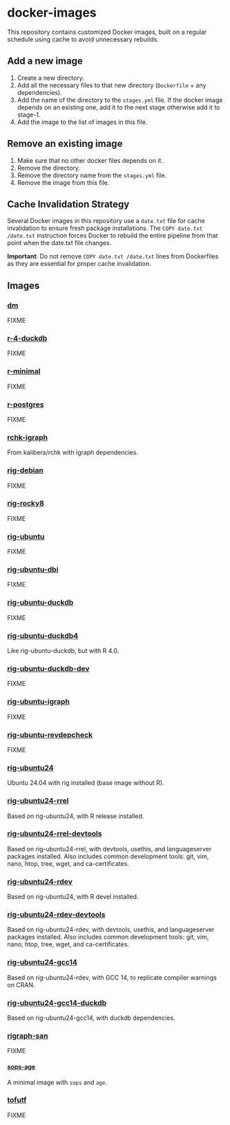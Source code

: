 # docker-images

This repository contains customized Docker images, built on a regular schedule using cache to avoid unnecessary rebuilds.

## Add a new image

1. Create a new directory.
2. Add all the necessary files to that new directory (`Dockerfile` + any dependencies).
3. Add the name of the directory to the `stages.yml` file. If the docker image depends on an existing one, add it to the next stage otherwise add it to stage-1.
4. Add the image to the list of images in this file.

## Remove an existing image

1. Make sure that no other docker files depends on it.
2. Remove the directory.
3. Remove the directory name from the `stages.yml` file.
4. Remove the image from this file.

## Cache Invalidation Strategy

Several Docker images in this repository use a `date.txt` file for cache invalidation to ensure fresh package installations. The `COPY date.txt /date.txt` instruction forces Docker to rebuild the entire pipeline from that point when the date.txt file changes.

**Important**: Do not remove `COPY date.txt /date.txt` lines from Dockerfiles as they are essential for proper cache invalidation.

## Images

### [dm](dm)

FIXME

### [r-4-duckdb](r-4-duckdb)

FIXME

### [r-minimal](r-minimal)

FIXME

### [r-postgres](r-postgres)

FIXME

### [rchk-igraph](rchk-igraph)

From kalibera/rchk with igraph dependencies.

### [rig-debian](rig-debian)

FIXME

### [rig-rocky8](rig-rocky8)

FIXME

### [rig-ubuntu](rig-ubuntu)

FIXME

### [rig-ubuntu-dbi](rig-ubuntu-dbi)

FIXME

### [rig-ubuntu-duckdb](rig-ubuntu-duckdb)

FIXME

### [rig-ubuntu-duckdb4](rig-ubuntu-duckdb4)

Like rig-ubuntu-duckdb, but with R 4.0.

### [rig-ubuntu-duckdb-dev](rig-ubuntu-duckdb-dev)

FIXME

### [rig-ubuntu-igraph](rig-ubuntu-igraph)

FIXME

### [rig-ubuntu-revdepcheck](rig-ubuntu-revdepcheck)

FIXME

### [rig-ubuntu24](rig-ubuntu24)

Ubuntu 24.04 with rig installed (base image without R).

### [rig-ubuntu24-rrel](rig-ubuntu24-rrel)

Based on rig-ubuntu24, with R release installed.

### [rig-ubuntu24-rrel-devtools](rig-ubuntu24-rrel-devtools)

Based on rig-ubuntu24-rrel, with devtools, usethis, and languageserver packages installed. Also includes common development tools: git, vim, nano, htop, tree, wget, and ca-certificates.

### [rig-ubuntu24-rdev](rig-ubuntu24-rdev)

Based on rig-ubuntu24, with R devel installed.

### [rig-ubuntu24-rdev-devtools](rig-ubuntu24-rdev-devtools)

Based on rig-ubuntu24-rdev, with devtools, usethis, and languageserver packages installed. Also includes common development tools: git, vim, nano, htop, tree, wget, and ca-certificates.

### [rig-ubuntu24-gcc14](rig-ubuntu24-gcc14)

Based on rig-ubuntu24-rdev, with GCC 14, to replicate compiler warnings on CRAN.

### [rig-ubuntu24-gcc14-duckdb](rig-ubuntu24-gcc14-duckdb)

Based on rig-ubuntu24-gcc14, with duckdb dependencies.

### [rigraph-san](rigraph-san)

FIXME

#### [sops-age](sops-age)

A minimal image with `sops` and `age`.

### [tofutf](tofutf)

FIXME
